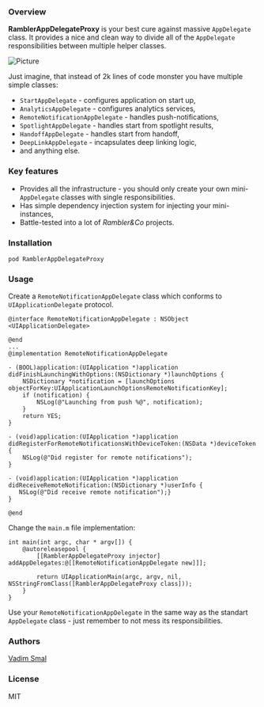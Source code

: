 ### Overview

**RamblerAppDelegateProxy** is your best cure against massive `AppDelegate` class. It provides a nice and clean way to divide all of the `AppDelegate` responsibilities between multiple helper classes.

![Picture](http://www.androidphone.su/wp-content/uploads/2015/09/aaazaaa.png)

Just imagine, that instead of 2k lines of code monster you have multiple simple classes:

- `StartAppDelegate` - configures application on start up,
- `AnalyticsAppDelegate` - configures analytics services,
- `RemoteNotificationAppDelegate` - handles push-notifications,
- `SpotlightAppDelegate` - handles start from spotlight results,
- `HandoffAppDelegate` - handles start from handoff,
- `DeepLinkAppDelegate` - incapsulates deep linking logic,
- and anything else.

### Key features

- Provides all the infrastructure - you should only create your own mini-`AppDelegate` classes with single responsibilities.
- Has simple dependency injection system for injecting your mini-instances,
- Battle-tested into a lot of *Rambler&Co* projects.

### Installation

`pod RamblerAppDelegateProxy`

### Usage
Create a `RemoteNotificationAppDelegate` class which conforms to `UIApplicationDelegate` protocol.

```objc
@interface RemoteNotificationAppDelegate : NSObject <UIApplicationDelegate>

@end
...
@implementation RemoteNotificationAppDelegate

- (BOOL)application:(UIApplication *)application didFinishLaunchingWithOptions:(NSDictionary *)launchOptions {
    NSDictionary *notification = [launchOptions objectForKey:UIApplicationLaunchOptionsRemoteNotificationKey];
    if (notification) {
        NSLog(@"Launching from push %@", notification);
    }
    return YES;
}

- (void)application:(UIApplication *)application didRegisterForRemoteNotificationsWithDeviceToken:(NSData *)deviceToken {
    NSLog(@"Did register for remote notifications");
}

- (void)application:(UIApplication *)application didReceiveRemoteNotification:(NSDictionary *)userInfo {
   NSLog(@"Did receive remote notification");}
}

@end
```

Change the `main.m` file implementation:

```objc
int main(int argc, char * argv[]) {
    @autoreleasepool {
        [[RamblerAppDelegateProxy injector] addAppDelegates:@[[RemoteNotificationAppDelegate new]]];

        return UIApplicationMain(argc, argv, nil, NSStringFromClass([RamblerAppDelegateProxy class]));
    }
}
```

Use your `RemoteNotificationAppDelegate` in the same way as the standart `AppDelegate` class - just remember to not mess its responsibilities.

### Authors

[Vadim Smal](https://github.com/CognitiveDisson)

### License

MIT
